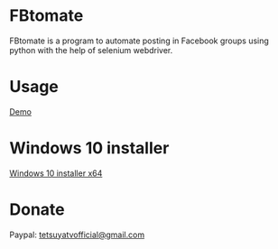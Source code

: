 # FBtomate
FBtomate is a program to automate posting in Facebook groups using python with the help of selenium webdriver.

# Usage
[Demo](https://youtu.be/XqlzBxSxi8Y)

# Windows 10 installer

[Windows 10 installer x64](https://bit.ly/45ewe0H)

# Donate

Paypal: tetsuyatvofficial@gmail.com

